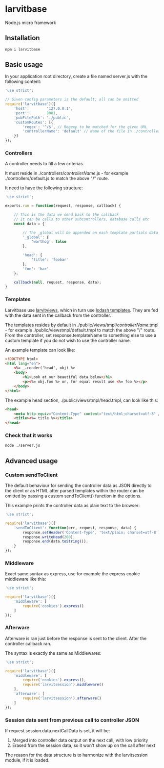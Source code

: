 # larvitbase

Node.js micro framework

## Installation

```bash
npm i larvitbase
```

## Basic usage

In your application root directory, create a file named server.js with the following content:

```javascript
'use strict';

// Given config parameters is the default, all can be omitted
require('larvitbase')({
	'host':        '127.0.0.1',
	'port':        8001,
	'pubFilePath': './public',
	'customRoutes': [{
		'regex': '^/$', // Regexp to be matched for the given URL
		'controllerName': 'default' // Name of the file in ./controllers/<filename>.js
	}]
});
```

### Controllers

A controller needs to fill a few criterias.

It must reside in ./controllers/_controllerName_.js - for example ./controllers/default.js to match the above "/" route.

It need to have the following structure:

```javascript
'use strict';

exports.run = function(request, response, callback) {

	// This is the data we send back to the callback
	// It can be calls to other subcontrollers, database calls etc
	const data = {

        // The _global will be appended on each template partials data
        '_global': {
            'warthog': false
        },

		'head': {
			'title': 'foobar'
		},
		'foo': 'bar'
	};

	callback(null, request, response, data);
}
```

### Templates

Larvitbase use [larvitviews](https://github.com/larvit/larvitviews), which in turn use [lodash templates](https://lodash.com/docs#template). They are fed with the data sent in the callback from the controller.

The templates resides by default in ./public/views/tmpl/_controllerName_.tmpl - for example ./public/viewstmpl/default.tmpl to match the above "/" route. From the controller, set response.templateName to something else to use a custom template if you do not wish to use the controller name.

An example template can look like:

```html
<!DOCTYPE html>
<html lang="en">
	<%= _.render('head', obj) %>
	<body>
		<h1>Look at our beautiful data below</h1>
		<p><%= obj.foo %> or, for equal result use <%= foo %></p>
	</body>
</html>
```

The example head section, ./public/views/tmpl/head.tmpl, can look like this:

```html
<head>
	<meta http-equiv="Content-Type" content="text/html;charset=utf-8" />
	<title><%= title %></title>
</head>
```

### Check that it works

```bash
node ./server.js
```

## Advanced usage

### Custom sendToClient

The default behaviour for sending the controller data as JSON directly to the client or as HTML after parsed templates within the router can be omitted by passing a custom sendToClient() function in the options.

This example prints the controller data as plain text to the browser:

```javascript
'use strict';

require('larvitbase')({
	'sendToClient': function(err, request, response, data) {
		response.setHeader('Content-Type', 'text/plain; charset=utf-8');
		response.writeHead(200);
		response.end(data.toString());
	}
});
```

### Middleware

Exact same syntax as express, use for example the express cookie middleware like this:

```javascript
'use strict';

require('larvitbase')({
	'middleware': [
		require('cookies').express()
	]
});
```

### Afterware

Afterware is ran just before the response is sent to the client. After the controller callback ran.

The syntax is exactly the same as Middlewares:

```javascript
'use strict';

require('larvitbase')({
	'middleware': [
		require('cookies').express(),
		require('larvitsession').middleware()
	],
	'afterware': [
		require('larvitsession').afterware()
	]
});
```

### Session data sent from previous call to controller JSON

If request.session.data.nextCallData is set, it will be:

1. Merged into controller data output on the next call, with low priority
2. Erased from the session data, so it won't show up on the call after next

The reason for the data structure is to harmonize with the larvitsession module, if it is loaded.
